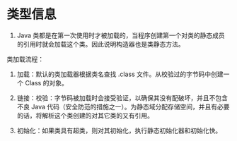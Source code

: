 # 类型信息

1. Java 类都是在第一次使用时才被加载的，当程序创建第一个对类的静态成员的引用时就会加载这个类。因此说明构造器也是类静态方法。

类加载流程：

1. 加载：默认的类加载器根据类名查找 .class 文件。从校验过的字节码中创建一个 Class 的对象。

2. 链接：校验：字节码被加载时会接受验证，以确保其没有配破坏，并且不包含不良 Java 代码（安全防范的措施之一）。为静态域分配存储空间，并且有必要的话，将解析这个类创建的对其它类的又有引用。

3. 初始化：如果类具有超类，则对其初始化，执行静态初始化器和初始化快。



